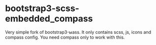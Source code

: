 # bootstrap3-scss-embedded_compass
Very simple fork of bootstrap3-ыass. It only contains scss, js, icons and compass config. You need compass only to work with this.

